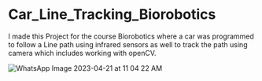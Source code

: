 # Car_Line_Tracking_Biorobotics
I made this Project for the course Biorobotics where a car was programmed to follow a Line path using infrared sensors as well to track the path using camera which includes working with openCV.


![WhatsApp Image 2023-04-21 at 11 04 22 AM](https://user-images.githubusercontent.com/51478101/233595223-91bd8757-ffad-481a-b420-e89a3409ed76.jpeg)
